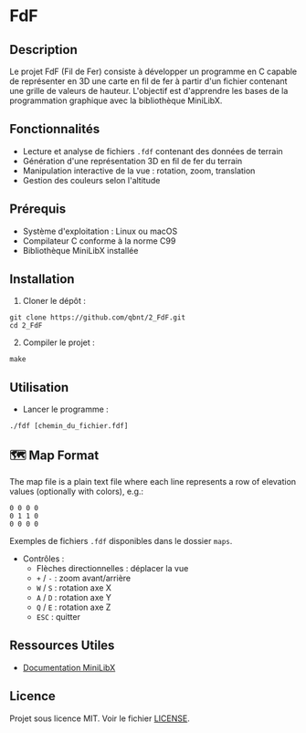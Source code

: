 # FdF

## Description

Le projet FdF (Fil de Fer) consiste à développer un programme en C capable de représenter en 3D une carte en fil de fer à partir d'un fichier contenant une grille de valeurs de hauteur. L'objectif est d'apprendre les bases de la programmation graphique avec la bibliothèque MiniLibX.

## Fonctionnalités

- Lecture et analyse de fichiers `.fdf` contenant des données de terrain
- Génération d'une représentation 3D en fil de fer du terrain
- Manipulation interactive de la vue : rotation, zoom, translation
- Gestion des couleurs selon l'altitude

## Prérequis

- Système d'exploitation : Linux ou macOS
- Compilateur C conforme à la norme C99
- Bibliothèque MiniLibX installée

## Installation

1. Cloner le dépôt :

```
git clone https://github.com/qbnt/2_FdF.git
cd 2_FdF
```

2. Compiler le projet :

```
make
```

## Utilisation

- Lancer le programme :

```
./fdf [chemin_du_fichier.fdf]
```

## 🗺️ Map Format

The map file is a plain text file where each line represents a row of elevation values (optionally with colors), e.g.:

```
0 0 0 0
0 1 1 0
0 0 0 0
```

Exemples de fichiers `.fdf` disponibles dans le dossier `maps`.

- Contrôles :
  - Flèches directionnelles : déplacer la vue
  - `+` / `-` : zoom avant/arrière
  - `W` / `S` : rotation axe X
  - `A` / `D` : rotation axe Y
  - `Q` / `E` : rotation axe Z
  - `ESC` : quitter

## Ressources Utiles

- [Documentation MiniLibX](https://harm-smits.github.io/42docs/libs/minilibx)

## Licence

Projet sous licence MIT. Voir le fichier [LICENSE](LICENSE).


